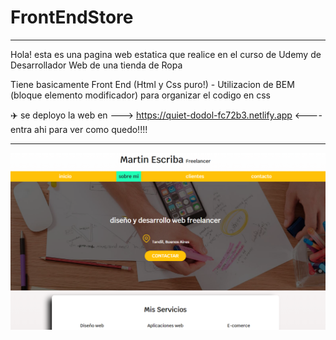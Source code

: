 # FrontEndStore
--------------------------------------------------------------------------------------------------------------------------------

Hola! esta es una pagina web estatica que realice en el curso de Udemy de Desarrollador Web de una tienda de Ropa

Tiene basicamente Front End (Html y Css puro!) - Utilizacion de BEM (bloque elemento modificador) para organizar el codigo en css


:airplane: se deployo la web en ---> https://quiet-dodol-fc72b3.netlify.app <---- entra ahi para ver como quedo!!!! 

------------------------------------------------------------------------------------------------------------------------------------


![Imagen del blog ](https://github.com/MEscriba/Freelancer/blob/main/Captura.PNG)